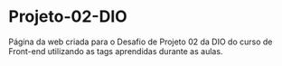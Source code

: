 # Projeto-02-DIO
Página da web criada para o Desafio de Projeto 02 da DIO  do curso de Front-end utilizando as tags aprendidas durante as aulas.
